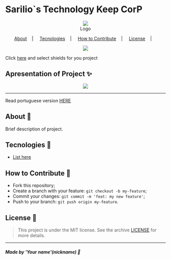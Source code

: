 <h1>Sarilio`s Technology Keep CorP</h1>

<p align="center">
<image src=".github/logo.jpg"/></br>
<label>Logo</label>
</p>

<p align="center">
<a href="#about-memo">About</a>&nbsp;&nbsp;&nbsp; | &nbsp;&nbsp;&nbsp;
<a href="#tecnologies-rocket">Tecnologies</a>&nbsp;&nbsp;&nbsp; | &nbsp;&nbsp;&nbsp;
<a href="#how-to-contribute-">How to Contribute</a>&nbsp;&nbsp;&nbsp; | &nbsp;&nbsp;&nbsp;
<a href="#license-scroll">License</a>&nbsp;&nbsp;&nbsp; | &nbsp;&nbsp;&nbsp;
</p>

<p align="center">
<image src="https://img.shields.io/badge/Custom-shields%20here-red"/>
</p>

Click [here](https://shields.io/) and select shields for you project

## Apresentation of Project :sparkles:

<p align="center">
<image src=".github/image-example.png" />
</p>

---

Read portuguese version [HERE](README-Portuguese.md)

## About :memo:

Brief description of project.

## Tecnologies :rocket:

- <a href="#">List here</a>

## How to Contribute 🤔

- Fork this repository;
- Create a branch with your feature: `git checkout -b my-feature`;
- Commit your changes: `git commit -m 'feat: my new feature'`;
- Push to your branch: `git push origin my-feature`.

## License :scroll:

> This project is under the MIT license. See the archive [LICENSE](LICENSE) for more details.

---

##### Made by 'Your name'(nickname) :wave:
